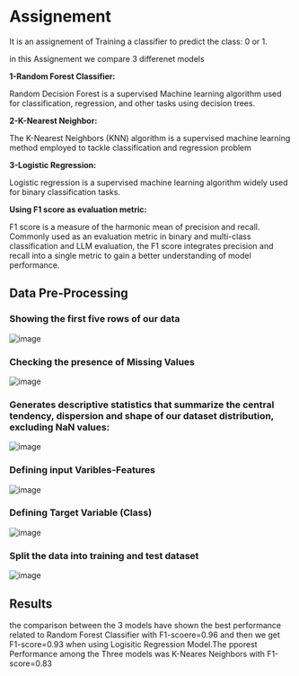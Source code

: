 # Assignement

It is an assignement of Training a classifier to predict the class: 0 or 1.

in this Assignement we compare 3 differenet models 

__1-Random Forest Classifier:__

Random Decision Forest is a supervised Machine learning algorithm used for classification, regression, and other tasks using decision trees.

__2-K-Nearest Neighbor:__

The K-Nearest Neighbors (KNN) algorithm is a supervised machine learning method employed to tackle classification and regression problem

__3-Logistic Regression:__

Logistic regression is a supervised machine learning algorithm widely used for binary classification tasks.


__Using F1 score as evaluation metric:__

F1 score is a measure of the harmonic mean of precision and recall. Commonly used as an evaluation metric in binary and multi-class classification and LLM evaluation, the F1 score integrates precision and recall into a single metric to gain a better understanding of model performance.  

## Data Pre-Processing

### Showing the first five rows of our data

![image](https://github.com/user-attachments/assets/00022713-5055-4c59-b609-5cdeb15de078)

### Checking the presence of Missing Values

![image](https://github.com/user-attachments/assets/7b290390-29c8-4a09-9b72-ee2e3aefd51d)

### Generates descriptive statistics that summarize the central tendency, dispersion and shape of our dataset distribution, excluding NaN values:

![image](https://github.com/user-attachments/assets/7ef5f7a6-4729-4b77-bd67-fb8974b72578)

### Defining input Varibles-Features

![image](https://github.com/user-attachments/assets/6b573ceb-3f96-4ca3-aa32-466a724a1dcc)

### Defining Target Variable (Class)

![image](https://github.com/user-attachments/assets/b86a2255-2a8a-443c-b717-151de693e102)

### Split the data into training and test dataset

![image](https://github.com/user-attachments/assets/a16a0b77-6379-4543-a58e-4474d233599a)


## Results

the comparison between the 3 models have shown the best performance related to Random Forest Classifier with F1-scoere=0.96
and then we get F1-score=0.93 when using Logisitic Regression Model.The pporest Performance among the Three models was K-Neares Neighbors with F1-score=0.83


    
